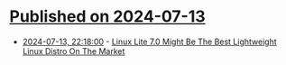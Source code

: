 # [Published on 2024-07-13](index.md)

* [2024-07-13, 22:18:00](https://soylentnews.org/article.pl?sid=24/07/13/0319256&from=rss) - [Linux Lite 7.0 Might Be The Best Lightweight Linux Distro On The Market](https://soylentnews.org/article.pl?sid=24/07/13/0319256&from=rss)
